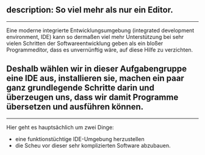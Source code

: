 description: So viel mehr als nur ein Editor.
---
---
Eine moderne integrierte Entwicklungsumgebung (integrated development environment, IDE)
kann so dermaßen viel mehr Unterstützung bei sehr vielen Schritten der Softwareentwicklung
geben als ein bloßer Programmeditor, dass es unvernünftig wäre, auf diese Hilfe zu verzichten.

Deshalb wählen wir in dieser Aufgabengruppe eine IDE aus, installieren sie,
machen ein paar ganz grundlegende Schritte darin
und überzeugen uns, dass wir damit Programme übersetzen und ausführen können.
---
---
Hier geht es hauptsächlich um zwei Dinge:

- eine funktionstüchtige IDE-Umgebung herzustellen
- die Scheu vor dieser sehr komplizierten Software abzubauen. 
